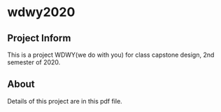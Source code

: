 # wdwy2020

## Project Inform
This is a project WDWY(we do with you) for class capstone design, 2nd semester of 2020.

## About
Details of this project are in this pdf file.
